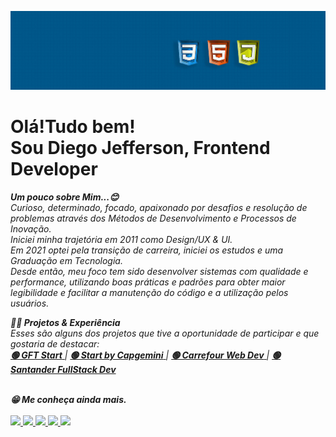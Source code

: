 
![](https://github.com/Diegojfsr/Diegojfsr/blob/main/Imagens/Capa%20Perfil.jpg)


<p dir="auto">
  <h1>Olá!Tudo bem!  <br>
  Sou Diego Jefferson, Frontend Developer</h1>  
</p> 

<p dir="auto">
<em>
<strong>Um pouco sobre Mim...😊  </strong><br>
Curioso, determinado, focado, apaixonado por desafios e resolução de problemas através dos Métodos de Desenvolvimento e Processos de Inovação.
<br>
Iniciei minha trajetória em 2011 como Design/UX & UI.<br>
Em 2021 optei pela transição de carreira, iniciei os estudos e uma Graduação em Tecnologia.<br>
Desde então, meu foco tem sido desenvolver sistemas com qualidade e performance, utilizando boas práticas e padrões para obter maior legibilidade e facilitar a     manutenção do código e a utilização pelos usuários.
</em>
</p>

<p dir="auto">
<em>
<strong>👨‍💻 Projetos & Experiência</strong><br>
Esses são alguns dos projetos que tive a oportunidade de participar e que gostaria de destacar:<br>
<a href="https://github.com/Diegojfsr/GFT_Start"> <strong> 🟢 GFT Start</strong> </a> |
<a href="https://github.com/Diegojfsr/Programa_Start_by_Capgemini"> <strong> 🟢 Start by Capgemini</strong> </a>  | 
<a href="https://github.com/Diegojfsr/Carrefour_Web_Developer"> <strong> 🟢 Carrefour Web Dev</strong> </a> |
<a href="https://github.com/Diegojfsr/Santander_Fullstack_Developer"> <strong> 🟢 Santander FullStack Dev</strong> </a></li>
</em>
</p>
<br>

<em>
<strong>😁 Me conheça ainda mais.</strong><br><br>
</em>

<div style="display:inline">
<!-- Portifolio --> 
<a href="https://diegojfsr.myportfolio.com/">
<img src="https://img.shields.io/badge/Portifolio-FF4040?style=for-the-badge&logo=Portifolio&logoColor=white">
</a>

<!-- Linkedin --> 
<a href="https://www.linkedin.com/in/diegojfsr/">
<img src="https://img.shields.io/badge/linkedin-1769ff?style=for-the-badge&logo=linkedin&logoColor=white">
</a>
<!-- Behance -->
<a href="https://www.behance.net/diegojfsr">
<img src="https://img.shields.io/badge/Behance-0000CD?style=for-the-badge&logo=behance&logoColor=white">
</a>
<!-- Medium -->
<a href="https://medium.com/@diegojfsr/about">
<img src="https://img.shields.io/badge/Medium-176977?style=for-the-badge&logo=Medium&logoColor=white">
</a>
<!-- Curriculo --> 
<a href="https://github.com/Diegojfsr/Curriculo/blob/main/DiegoJfsr-Frontend%20Developer.pdf">
<img src="https://img.shields.io/badge/Curriculo-ec7642?style=for-the-badge&logo=Curriculo&logoColor=white">
</a>


</div>














<!--

<div style="display:inline">

  <a href="https://github.com/Diegojfsr/Curriculo/blob/main/DiegoJfsr-Frontend%20Developer.pdf">
   <img width='50' height='50' src="https://cdn.icon-icons.com/icons2/2144/PNG/512/person_paper_id_card_profile_user_icon_131800.png" />
  </a>
 
  <a href="https://www.linkedin.com/in/diegojfsr/">
   <img width='50' height='50' src="https://cdn.icon-icons.com/icons2/1584/PNG/512/3721674-linkedin_108053.png" />
  </a>

  <a href="https://www.behance.net/diegojfsr">
   <img width='50' height='50' src="https://cdn.icon-icons.com/icons2/1584/PNG/512/3721681-behance_108059.png" />
  </a>
  
  <a href="https://medium.com/@diegojfsr/about">
   <img width='50' height='50' src="https://cdn.icon-icons.com/icons2/1584/PNG/512/3721675-medium_108052.png" />
  </a>

</div>

-->




  
<!--<a href="https://github.com/Diegojfsr/Curriculo/blob/main/DiegoJfsr-Frontend%20Developer.pdf"> 🔵 Curriculo </a>  | 
<a href="https://www.linkedin.com/in/diegojfsr/"> 🔵  Linkedin </a> | 
<a href="https://github.com/Diegojfsr"> 🔵  Github </a> | 
<a href="https://www.behance.net/diegojfsr">  🔵  Behance </a> |
<a href="https://medium.com/@diegojfsr">  🔵  Medium </a>-->

 
